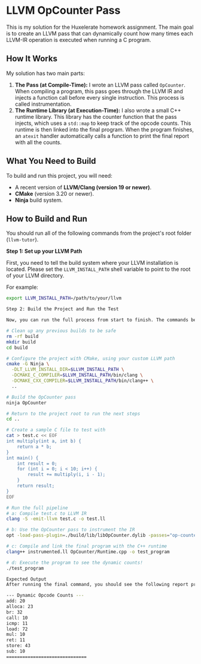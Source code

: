 # LLVM OpCounter Pass

This is my solution for the Huxelerate homework assignment. The main goal is to create an LLVM pass that can dynamically count how many times each LLVM-IR operation is executed when running a C program.

## How It Works

My solution has two main parts:

1.  **The Pass (at Compile-Time):** I wrote an LLVM pass called `OpCounter`. When compiling a program, this pass goes through the LLVM IR and injects a function call before every single instruction. This process is called instrumentation.
2.  **The Runtime Library (at Execution-Time):** I also wrote a small C++ runtime library. This library has the counter function that the pass injects, which uses a `std::map` to keep track of the opcode counts. This runtime is then linked into the final program. When the program finishes, an `atexit` handler automatically calls a function to print the final report with all the counts.

## What You Need to Build

To build and run this project, you will need:
* A recent version of **LLVM/Clang (version 19 or newer)**.
* **CMake** (version 3.20 or newer).
* **Ninja** build system.

## How to Build and Run

You should run all of the following commands from the project's root folder (`llvm-tutor`).

**Step 1: Set up your LLVM Path**

First, you need to tell the build system where your LLVM installation is located. Please set the `LLVM_INSTALL_PATH` shell variable to point to the root of your LLVM directory.

For example:
```bash
export LLVM_INSTALL_PATH=/path/to/your/llvm

Step 2: Build the Project and Run the Test

Now, you can run the full process from start to finish. The commands below will use the $LLVM_INSTALL_PATH variable you just set.

# Clean up any previous builds to be safe
rm -rf build
mkdir build
cd build

# Configure the project with CMake, using your custom LLVM path
cmake -G Ninja \
  -DLT_LLVM_INSTALL_DIR=$LLVM_INSTALL_PATH \
  -DCMAKE_C_COMPILER=$LLVM_INSTALL_PATH/bin/clang \
  -DCMAKE_CXX_COMPILER=$LLVM_INSTALL_PATH/bin/clang++ \
  ..

# Build the OpCounter pass
ninja OpCounter

# Return to the project root to run the next steps
cd ..

# Create a sample C file to test with
cat > test.c << EOF
int multiply(int a, int b) {
    return a * b;
}
int main() {
    int result = 0;
    for (int i = 0; i < 10; i++) {
        result += multiply(i, i - 1);
    }
    return result;
}
EOF

# Run the full pipeline
# a: Compile test.c to LLVM IR
clang -S -emit-llvm test.c -o test.ll

# b: Use the OpCounter pass to instrument the IR
opt -load-pass-plugin=./build/lib/libOpCounter.dylib -passes="op-counter" -S test.ll -o instrumented.ll

# c: Compile and link the final program with the C++ runtime
clang++ instrumented.ll OpCounter/Runtime.cpp -o test_program

# d: Execute the program to see the dynamic counts!
./test_program

Expected Output
After running the final command, you should see the following report printed in your terminal:

--- Dynamic Opcode Counts ---
add: 20
alloca: 23
br: 32
call: 10
icmp: 11
load: 72
mul: 10
ret: 11
store: 43
sub: 10
==============================

